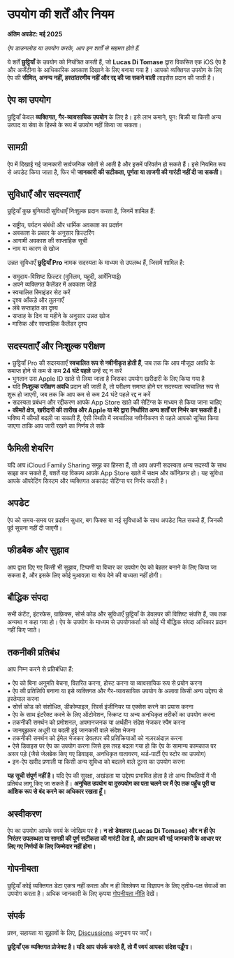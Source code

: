 # उपयोग की शर्तें और नियम  
  
**अंतिम अपडेट: मई 2025**  
  
*ऐप डाउनलोड या उपयोग करके, आप इन शर्तों से सहमत होते हैं.*  
  
ये शर्तें **छुट्टियाँ** के उपयोग को नियंत्रित करती हैं, जो **Lucas Di Tomase** द्वारा विकसित एक iOS ऐप है और अर्जेंटीना के आधिकारिक अवकाश दिखाने के लिए बनाया गया है। आपको व्यक्तिगत उपयोग के लिए ऐप की **सीमित, अनन्य नहीं, हस्तांतरणीय नहीं और रद्द की जा सकने वाली** लाइसेंस प्रदान की जाती है।  
  
## ऐप का उपयोग  
  
छुट्टियाँ केवल **व्यक्तिगत, गैर-व्यावसायिक उपयोग** के लिए है। इसे लाभ कमाने, पुन: बिक्री या किसी अन्य उत्पाद या सेवा के हिस्से के रूप में उपयोग नहीं किया जा सकता।  
  
## सामग्री  
  
ऐप में दिखाई गई जानकारी सार्वजनिक स्रोतों से आती है और इसमें परिवर्तन हो सकते हैं। इसे नियमित रूप से अपडेट किया जाता है, फिर भी **जानकारी की सटीकता, पूर्णता या ताजगी की गारंटी नहीं दी जा सकती।**  
  
## सुविधाएँ और सदस्यताएँ  
  
छुट्टियाँ कुछ बुनियादी सुविधाएँ निःशुल्क प्रदान करता है, जिनमें शामिल हैं:  
  
• राष्ट्रीय, पर्यटन संबंधी और धार्मिक अवकाश का प्रदर्शन  
• अवकाश के प्रकार के अनुसार फ़िल्टरिंग  
• आगामी अवकाश की साप्ताहिक सूची  
• नाम या कारण से खोज  
  
उन्नत सुविधाएँ **छुट्टियाँ Pro** नामक सदस्यता के माध्यम से उपलब्ध हैं, जिसमें शामिल है:  
  
• समुदाय-विशिष्ट फ़िल्टर (मुस्लिम, यहूदी, आर्मेनियाई)  
• अपने व्यक्तिगत कैलेंडर में अवकाश जोड़ें  
• स्वचालित रिमाइंडर सेट करें  
• दृश्य आँकड़े और तुलनाएँ  
• लंबे सप्ताहांत का दृश्य  
• सप्ताह के दिन या महीने के अनुसार उन्नत खोज  
• मासिक और साप्ताहिक कैलेंडर दृश्य  
  
## सदस्यताएँ और निःशुल्क परीक्षण  
  
• छुट्टियाँ Pro की सदस्यताएँ **स्वचालित रूप से नवीनीकृत होती हैं**, जब तक कि आप मौजूदा अवधि के समाप्त होने से कम से कम **24 घंटे पहले** उन्हें रद्द न करें  
• भुगतान उस Apple ID खाते से लिया जाता है जिसका उपयोग खरीदारी के लिए किया गया है  
• यदि **निःशुल्क परीक्षण अवधि** प्रदान की जाती है, तो परीक्षण समाप्त होने पर सदस्यता स्वचालित रूप से शुरू हो जाएगी, जब तक कि आप कम से कम 24 घंटे पहले रद्द न करें  
• सदस्यता प्रबंधन और रद्दीकरण आपके App Store खाते की सेटिंग्स के माध्यम से किया जाना चाहिए  
• **कीमतें क्षेत्र, खरीदारी की तारीख और Apple या मेरे द्वारा निर्धारित अन्य शर्तों पर निर्भर कर सकती हैं।** भविष्य में कीमतें बदली जा सकती हैं, ऐसी स्थिति में स्वचालित नवीनीकरण से पहले आपको सूचित किया जाएगा ताकि आप जारी रखने का निर्णय ले सकें  
  
## फैमिली शेयरिंग  
  
यदि आप iCloud Family Sharing समूह का हिस्सा हैं, तो आप अपनी सदस्यता अन्य सदस्यों के साथ साझा कर सकते हैं, बशर्ते यह विकल्प आपके App Store खाते में सक्षम और कॉन्फ़िगर हो। यह सुविधा आपके ऑपरेटिंग सिस्टम और व्यक्तिगत अकाउंट सेटिंग्स पर निर्भर करती है।  
  
## अपडेट  
  
ऐप को समय-समय पर प्रदर्शन सुधार, बग फिक्स या नई सुविधाओं के साथ अपडेट मिल सकते हैं, जिनकी पूर्व सूचना नहीं दी जाएगी।  
  
## फीडबैक और सुझाव  
  
आप द्वारा दिए गए किसी भी सुझाव, टिप्पणी या विचार का उपयोग ऐप को बेहतर बनाने के लिए किया जा सकता है, और इसके लिए कोई मुआवज़ा या श्रेय देने की बाध्यता नहीं होगी।  
  
## बौद्धिक संपदा  
  
सभी कंटेंट, इंटरफेस, ग्राफ़िक्स, सोर्स कोड और सुविधाएँ छुट्टियाँ के डेवलपर की विशिष्ट संपत्ति हैं, जब तक अन्यथा न कहा गया हो। ऐप के उपयोग के माध्यम से उपयोगकर्ता को कोई भी बौद्धिक संपदा अधिकार प्रदान नहीं किए जाते।  
  
## तकनीकी प्रतिबंध  
  
आप निम्न करने से प्रतिबंधित हैं:  
  
• ऐप को बिना अनुमति बेचना, वितरित करना, होस्ट करना या व्यावसायिक रूप से प्रयोग करना  
• ऐप की प्रतिलिपि बनाना या इसे व्यक्तिगत और गैर-व्यावसायिक उपयोग के अलावा किसी अन्य उद्देश्य से इस्तेमाल करना  
• सोर्स कोड को संशोधित, डीकोम्पाइल, रिवर्स इंजीनियर या एक्सेस करने का प्रयास करना  
• ऐप के साथ इंटरैक्ट करने के लिए ऑटोमेशन, स्क्रिप्ट या अन्य अनधिकृत तरीकों का उपयोग करना  
• तकनीकी समर्थन को प्रमोशनल, अपमानजनक या अर्थहीन संदेश भेजकर स्पैम करना  
• जानबूझकर अधूरी या बदली हुई जानकारी वाले संदेश भेजना  
• तकनीकी समर्थन को ईमेल भेजकर डेवलपर की प्रतिक्रियाओं को नज़रअंदाज़ करना  
• ऐसे डिवाइस पर ऐप का उपयोग करना जिसे इस तरह बदला गया हो कि ऐप के सामान्य कामकाज पर असर पड़े (जैसे जेलब्रेक किए गए डिवाइस, अनधिकृत वातावरण, थर्ड-पार्टी ऐप स्टोर का उपयोग)  
• इन-ऐप खरीद प्रणाली या किसी अन्य सुविधा को बदलने वाले टूल्स का उपयोग करना  
  
**यह सूची संपूर्ण नहीं है।** यदि ऐप की सुरक्षा, अखंडता या उद्देश्य प्रभावित होता है तो अन्य स्थितियों में भी प्रतिबंध लागू किए जा सकते हैं। **अनुचित उपयोग या दुरुपयोग का पता चलने पर मैं ऐप तक पहुँच पूरी या आंशिक रूप से बंद करने का अधिकार रखता हूँ।**  
  
## अस्वीकरण  
  
ऐप का उपयोग आपके स्वयं के जोखिम पर है। **न तो डेवलपर (Lucas Di Tomase) और न ही ऐप निरंतर उपलब्धता या सामग्री की पूर्ण सटीकता की गारंटी देता है, और प्रदान की गई जानकारी के आधार पर लिए गए निर्णयों के लिए जिम्मेदार नहीं होगा।**  
  
## गोपनीयता  
  
छुट्टियाँ कोई व्यक्तिगत डेटा एकत्र नहीं करता और न ही विश्लेषण या विज्ञापन के लिए तृतीय-पक्ष सेवाओं का उपयोग करता है। अधिक जानकारी के लिए कृपया [गोपनीयता नीति](https://lucasditomase.github.io/feriados/hi/privacy-policy) देखें।  
  
## संपर्क  
  
प्रश्न, सहायता या सुझावों के लिए, [Discussions](https://github.com/lucasditomase/feriados/discussions) अनुभाग पर जाएँ।  
  
**छुट्टियाँ एक व्यक्तिगत प्रोजेक्ट है। यदि आप संपर्क करते हैं, तो मैं स्वयं आपका संदेश पढ़ूँगा।**  
